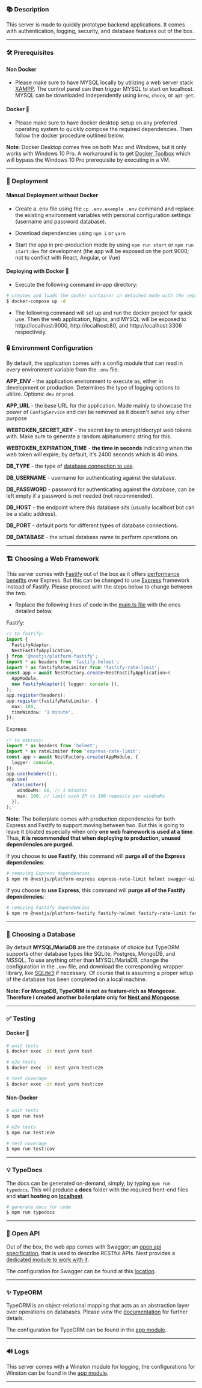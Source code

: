 ### 📚 Description

This server is made to quickly prototype backend applications. It comes with authentication, logging, security, and database features out of the box.

---

### 🛠️ Prerequisites

#### Non Docker

- Please make sure to have MYSQL locally by utilizing a web server stack [XAMPP](https://www.apachefriends.org/). The control panel can then trigger MYSQL to start on localhost. MYSQL can be downloaded independently using `brew`, `choco`, or `apt-get`.  
	
#### Docker 🐳

- Please make sure to have docker desktop setup on any preferred operating system to quickly compose the required dependencies. Then follow the docker procedure outlined below.

**Note**: Docker Desktop comes free on both Mac and Windows, but it only works with Windows 10 Pro. A workaround is to get [Docker Toolbox](https://docs.docker.com/toolbox/toolbox_install_windows/) which will bypass the Windows 10 Pro prerequisite by executing in a VM.

---

### 🚀 Deployment

#### Manual Deployment without Docker

- Create a .env file using the `cp .env.example .env` command and replace the existing environment variables with personal configuration settings (username and password database).

- Download dependencies using `npm i` or `yarn`

- Start the app in pre-production mode by using `npm run start` or `npm run start:dev` for development (the app will be exposed on the port 9000; not to conflict with React, Angular, or Vue)

#### Deploying with Docker 🐳

- Execute the following command in-app directory:

```bash
# creates and loads the docker container in detached mode with the required configuration
$ docker-compose up -d
```

- The following command will set up and run the docker project for quick use. Then the web application, Nginx, and MYSQL will be exposed to http://localhost:9000, http://localhost:80, and http://localhost:3306 respectively.

### 🔒 Environment Configuration

By default, the application comes with a config module that can read in every environment variable from the `.env` file.

**APP_ENV**  - the application environment to execute as, either in development or production. Determines the type of logging options to utilize. Options:  `dev`  or  `prod`.

**APP_URL**  - the base URL for the application. Made mainly to showcase the power of  `ConfigService`  and can be removed as it doesn't serve any other purpose

**WEBTOKEN_SECRET_KEY**  - the secret key to encrypt/decrypt web tokens with. Make sure to generate a random alphanumeric string for this.

**WEBTOKEN_EXPIRATION_TIME**  -  **the time in seconds**  indicating when the web token will expire; by default, it's 2400 seconds which is 40 mins.

**DB_TYPE** - the type of [database connection to use](https://github.com/typeorm/typeorm/blob/master/docs/connection-options.md).

**DB_USERNAME** - username for authenticating against the database.

**DB_PASSWORD** - password for authenticating against the database, can be left empty if a password is not needed (not recommended).

**DB_HOST** - the endpoint where this database sits (usually localhost but can be a static address).

**DB_PORT** - default ports for different types of database connections.

**DB_DATABASE** - the actual database name to perform operations on.

---

### 🏗 Choosing a Web Framework

This server comes with [Fastify](https://github.com/fastify/fastify) out of the box as it offers [performance benefits](https://github.com/nestjs/nest/blob/master/benchmarks/all_output.txt) over Express. But this can be changed to use [Express](https://expressjs.com/) framework instead of Fastify. Please proceed with the steps below to change between the two.

- Replace the following lines of code in the [main.ts file](/src/main.ts) with the ones detailed below.

Fastify:

```ts
// to fastify:
import {
  FastifyAdapter,
  NestFastifyApplication,
} from '@nestjs/platform-fastify';
import * as headers from 'fastify-helmet';
import * as fastifyRateLimiter from 'fastify-rate-limit';
const app = await NestFactory.create<NestFastifyApplication>(
  AppModule,
  new FastifyAdapter({ logger: console }),
);
app.register(headers);
app.register(fastifyRateLimiter, {
  max: 100,
  timeWindow: '1 minute',
});
```

Express:

```ts
// to express:
import * as headers from 'helmet';
import * as rateLimiter from 'express-rate-limit';
const app = await NestFactory.create(AppModule, {
  logger: console,
});
app.use(headers());
app.use(
  rateLimiter({
    windowMs: 60, // 1 minutes
    max: 100, // limit each IP to 100 requests per windowMs
  }),
);
```

**Note**: The boilerplate comes with production dependencies for both Express and Fastify to support moving between two. But this is going to leave it bloated especially when only **one web framework is used at a time**. Thus, **it is recommended that when deploying to production, unused dependencies are purged.**

If you choose to **use Fastify**, this command will **purge all of the Express dependencies**:

```bash
# removing Express dependencies
$ npm rm @nestjs/platform-express express-rate-limit helmet swagger-ui-express @types/express --save
```

If you choose to **use Express**, this command will **purge all of the Fastify dependencies**:

```bash
# removing Fastify dependencies
$ npm rm @nestjs/platform-fastify fastify-helmet fastify-rate-limit fastify-swagger --save
```

---

### 💾 Choosing a Database

By default **MYSQL/MariaDB** are the database of choice but TypeORM supports other database types like SQLite, Postgres, MongoDB, and MSSQL. To use anything other than MYSQL/MariaDB, change the configuration in the `.env` file, and download the corresponding wrapper library, like [SQLite3](https://www.npmjs.com/package/sqlite3) if necessary. Of course that is assuming a proper 
setup of the database has been completed on a local machine.

**Note: For MongoDB, TypeORM is not as feature-rich as Mongoose. Therefore I created another boilerplate only for [Nest and Mongoose](https://github.com/msanvarov/nest-rest-mongo-boilerplate)**.

---

### ✅ Testing

#### Docker 🐳

```bash
# unit tests
$ docker exec -it nest yarn test

# e2e tests
$ docker exec -it nest yarn test:e2e

# test coverage
$ docker exec -it nest yarn test:cov
```

#### Non-Docker

```bash
# unit tests
$ npm run test

# e2e tests
$ npm run test:e2e

# test coverage
$ npm run test:cov
```

---

### 💡 TypeDocs

The docs can be generated on-demand, simply, by typing `npm run typedocs`. This will produce a **docs** folder with the required front-end files and **start hosting on  [localhost](http://localhost:8080/)**.

```bash
# generate docs for code
$ npm run typedocs
```

---

### 📝 Open API

Out of the box, the web app comes with Swagger; an  [open api specification](https://swagger.io/specification/), that is used to describe RESTful APIs. Nest provides a  [dedicated module to work with it](https://docs.nestjs.com/recipes/swagger).

The configuration for Swagger can be found at this [location](/src/main.ts#L12-L61).

---

### ✨ TypeORM

TypeORM is an object-relational mapping that acts as an abstraction layer over operations on databases. Please view the [documentation](https://typeorm.io/#/) for further details.

The configuration for TypeORM can be found in the [app module](/src/modules/app/app.module.ts#L17-L33).

---

### 🔊 Logs

This server comes with a Winston module for logging, the configurations for Winston can be found in the [app module](/src/modules/app/app.module.ts#L34-L71).

---